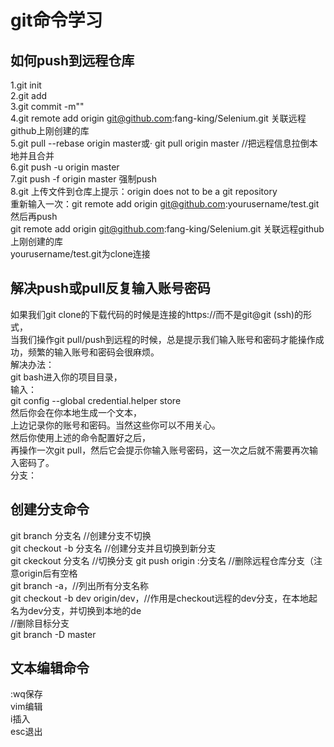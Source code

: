 
# git命令学习
## 如何push到远程仓库
 1.git init   
 2.git add    
 3.git commit -m""  
 4.git remote add origin git@github.com:fang-king/Selenium.git 关联远程github上刚创建的库  
 5.git pull --rebase origin master或· git pull origin master //把远程信息拉倒本地并且合并  
 6.git push -u origin master  
 7.git push -f origin master 强制push  
 8.git 上传文件到仓库上提示：origin does not to be a git repository  
 重新输入一次：git remote add origin git@github.com:yourusername/test.git  
 然后再push   
 git remote add origin git@github.com:fang-king/Selenium.git 关联远程github上刚创建的库  
 yourusername/test.git为clone连接   

## 解决push或pull反复输入账号密码
如果我们git clone的下载代码的时候是连接的https://而不是git@git (ssh)的形式，   
当我们操作git pull/push到远程的时候，总是提示我们输入账号和密码才能操作成功，频繁的输入账号和密码会很麻烦。   
解决办法：   
git bash进入你的项目目录，  
输入：  
git config --global credential.helper store  
然后你会在你本地生成一个文本，  
上边记录你的账号和密码。当然这些你可以不用关心。  
然后你使用上述的命令配置好之后，    
再操作一次git pull，然后它会提示你输入账号密码，这一次之后就不需要再次输入密码了。  
分支：  
## 创建分支命令  
git branch 分支名  //创建分支不切换  
git checkout -b 分支名   //创建分支并且切换到新分支  
git ckeckout 分支名 //切换分支
git push origin :分支名 //删除远程仓库分支（注意origin后有空格  
git branch -a，//列出所有分支名称   
git checkout -b dev origin/dev，//作用是checkout远程的dev分支，在本地起名为dev分支，并切换到本地的de  
//删除目标分支  
git branch -D master 

## 文本编辑命令 
:wq保存  
vim编辑  
i插入  
esc退出  


